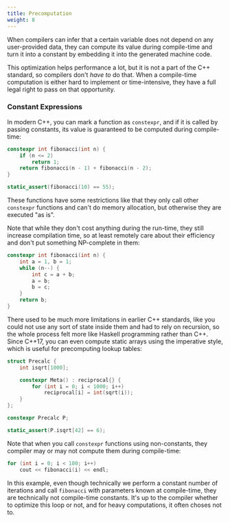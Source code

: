 ```yaml
---
title: Precomputation
weight: 8
---
```


When compilers can infer that a certain variable does not depend on any user-provided data, they can compute its value during compile-time and turn it into a constant by embedding it into the generated machine code.

This optimization helps performance a lot, but it is not a part of the C++ standard, so compilers don't *have to* do that. When a compile-time computation is either hard to implement or time-intensive, they have a full legal right to pass on that opportunity.

### Constant Expressions

In modern C++, you can mark a function as `constexpr`, and if it is called by passing constants, its value is guaranteed to be computed during compile-time:

```c++
constexpr int fibonacci(int n) {
    if (n <= 2)
        return 1;
    return fibonacci(n - 1) + fibonacci(n - 2);
}

static_assert(fibonacci(10) == 55);
```

These functions have some restrictions like that they only call other `constexpr` functions and can't do memory allocation, but otherwise they are executed "as is".

Note that while they don't cost anything during the run-time, they still increase compilation time, so at least remotely care about their efficiency and don't put something NP-complete in them:

```c++
constexpr int fibonacci(int n) {
    int a = 1, b = 1;
    while (n--) {
        int c = a + b;
        a = b;
        b = c;
    }
    return b;
}
```

There used to be much more limitations in earlier C++ standards, like you could not use any sort of state inside them and had to rely on recursion, so the whole process felt more like Haskell programming rather than C++. Since C++17, you can even compute static arrays using the imperative style, which is useful for precomputing lookup tables:

```c++
struct Precalc {
    int isqrt[1000];

    constexpr Meta() : reciprocal{} {
        for (int i = 0; i < 1000; i++)
            reciprocal[i] = int(sqrt(i));
    }
};

constexpr Precalc P;

static_assert(P.isqrt[42] == 6);
```

Note that when you call `constexpr` functions using non-constants, they compiler may or may not compute them during compile-time:

```c++
for (int i = 0; i < 100; i++)
    cout << fibonacci(i) << endl;
```

In this example, even though technically we perform a constant number of iterations and call `fibonacci` with parameters known at compile-time, they are technically not compile-time constants. It's up to the compiler whether to optimize this loop or not, and for heavy computations, it often choses not to.

<!--

### Code Generation

There are plenty of languages that support computing *data* during compile-time, but none can produce efficient code at all times.

One huge example is generating lexers and parsers: which is usually done in.

For example, CUDA and OpenCL are mostly C, and have no support for metaprogramming.

At some point (and perhaps to this day), these languages had no way to unroll loops, so people would write a [jinja template](https://jinja.palletsprojects.com/en/3.0.x/), call the thing from Python, and then compile.

It is not uncommon to use a templating engine to generate code. For example, CUDA (a GPU programming language) has no loop unrolling

-->
